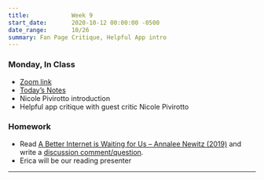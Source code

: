 ```yaml
---
title:            Week 9
start_date:       2020-10-12 00:00:00 -0500
date_range:       10/26
summary: Fan Page Critique, Helpful App intro
---
```


### Monday, In Class

- [Zoom link](https://zoom.us/j/7047994536?pwd=RThBZ0oyWHd5M2RZcmFNQUVwUFJHUT09)
- [Today&rsquo;s Notes](https://paper.dropbox.com/doc/Fan-Page-Critique--A~O0RLlc0Q5ffVpsF5OwCniKAQ-cV2q6zvrlj4JMBXC6QqD6)
- Nicole Pivirotto introduction
- Helpful app critique with guest critic Nicole Pivirotto

### Homework
- Read [A Better Internet is Waiting for Us – Annalee Newitz (2019)](https://www.nytimes.com/interactive/2019/11/30/opinion/social-media-future.html?smid=nytcore-ios-share) and write a [discussion comment/question](https://paper.dropbox.com/doc/UPenn-Art-of-Web-F20-Reading-Reflections--A~PGlZ_hivVzmO~gUjzOruNaAQ-RLgJeYS8OrsbvUNYrsRRT).
- Erica will be our reading presenter


---
